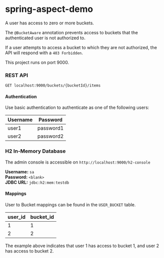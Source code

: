 # spring-aspect-demo

A user has access to zero or more buckets.

The `@BucketAware` annotation prevents access to buckets that the authenticated user
is not authorized to.

If a user attempts to access a bucket to which they are not authorized,
the API will respond with a `403 Forbidden`.

This project runs on port 9000.

### REST API
```
GET localhost:9000/buckets/{bucketId}/items
```

#### Authentication
Use basic authentication to authenticate as one of the following users:

|Username|Password|
|-----|---------|
|user1|password1|
|user2|password2|

### H2 In-Memory Database
The admin console is accessible on `http://localhost:9000/h2-console`

__Username:__ `sa`\
__Password:__ `<blank>`\
__JDBC URL:__ `jdbc:h2:mem:testdb`

#### Mappings
User to Bucket mappings can be found in the `USER_BUCKET` table.

|user_id|bucket_id|
|-------|---------|
|1|1|
|2|2|

The example above indicates that user 1 has access to bucket 1, and user 2 has access to bucket 2.
